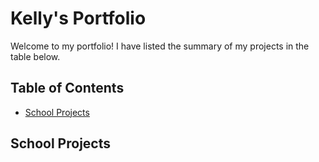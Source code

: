 # Kelly's Portfolio
Welcome to my portfolio! I have listed the summary of my projects in the table below.
## Table of Contents
- [School Projects](#School-Projects)
## School Projects
